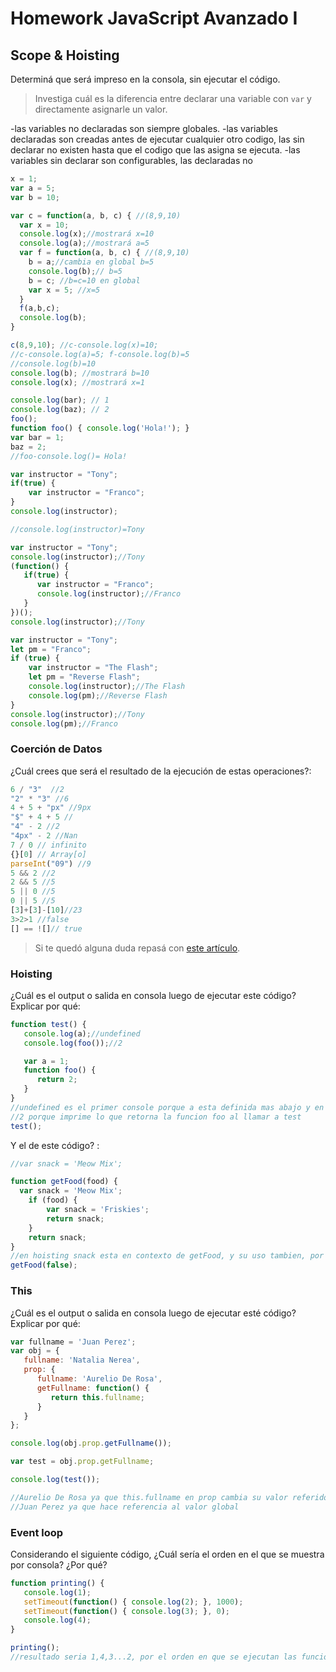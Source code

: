 
# Homework JavaScript Avanzado I

## Scope & Hoisting

Determiná que será impreso en la consola, sin ejecutar el código.

> Investiga cuál es la diferencia entre declarar una variable con `var` y directamente asignarle un valor.

-las variables no declaradas son siempre globales.
-las variables declaradas son creadas antes de ejecutar cualquier otro codigo, las sin declarar no existen hasta que el codigo que las asigna se ejecuta.
-las variables sin declarar son configurables, las declaradas no

```javascript
x = 1;
var a = 5;
var b = 10;

var c = function(a, b, c) { //(8,9,10)
  var x = 10;
  console.log(x);//mostrará x=10
  console.log(a);//mostrará a=5
  var f = function(a, b, c) { //(8,9,10)
    b = a;//cambia en global b=5
    console.log(b);// b=5
    b = c; //b=c=10 en global
    var x = 5; //x=5
  }
  f(a,b,c);
  console.log(b);
}

c(8,9,10); //c-console.log(x)=10; 
//c-console.log(a)=5; f-console.log(b)=5
//console.log(b)=10 
console.log(b); //mostrará b=10
console.log(x); //mostrará x=1
```



```javascript
console.log(bar); // 1
console.log(baz); // 2
foo();
function foo() { console.log('Hola!'); }
var bar = 1;
baz = 2;
//foo-console.log()= Hola!
```

```javascript
var instructor = "Tony";
if(true) {
    var instructor = "Franco";
}
console.log(instructor);

//console.log(instructor)=Tony
```

```javascript
var instructor = "Tony";
console.log(instructor);//Tony
(function() {
   if(true) {
      var instructor = "Franco";
      console.log(instructor);//Franco
   }
})();
console.log(instructor);//Tony
```

```javascript
var instructor = "Tony";
let pm = "Franco";
if (true) {
    var instructor = "The Flash";
    let pm = "Reverse Flash";
    console.log(instructor);//The Flash
    console.log(pm);//Reverse Flash
}
console.log(instructor);//Tony
console.log(pm);//Franco
```
### Coerción de Datos

¿Cuál crees que será el resultado de la ejecución de estas operaciones?:

```javascript
6 / "3"  //2
"2" * "3" //6
4 + 5 + "px" //9px
"$" + 4 + 5 //
"4" - 2 //2
"4px" - 2 //Nan
7 / 0 // infinito
{}[0] // Array[o]
parseInt("09") //9
5 && 2 //2
2 && 5 //5
5 || 0 //5
0 || 5 //5
[3]+[3]-[10]//23
3>2>1 //false
[] == ![]// true
```

> Si te quedó alguna duda repasá con [este artículo](http://javascript.info/tutorial/object-conversion).


### Hoisting

¿Cuál es el output o salida en consola luego de ejecutar este código? Explicar por qué:

```javascript
function test() {
   console.log(a);//undefined
   console.log(foo());//2

   var a = 1;
   function foo() {
      return 2;
   }
}
//undefined es el primer console porque a esta definida mas abajo y en contexto de la funcion test
//2 porque imprime lo que retorna la funcion foo al llamar a test
test();
```

Y el de este código? :

```javascript
//var snack = 'Meow Mix';

function getFood(food) {
  var snack = 'Meow Mix'; 
    if (food) {
        var snack = 'Friskies';
        return snack;
    }
    return snack;
}
//en hoisting snack esta en contexto de getFood, y su uso tambien, por lo que queda undefined al ser food false.
getFood(false);
```


### This

¿Cuál es el output o salida en consola luego de ejecutar esté código? Explicar por qué:

```javascript
var fullname = 'Juan Perez';
var obj = {
   fullname: 'Natalia Nerea',
   prop: {
      fullname: 'Aurelio De Rosa',
      getFullname: function() {
         return this.fullname;
      }
   }
};

console.log(obj.prop.getFullname());

var test = obj.prop.getFullname;

console.log(test());

//Aurelio De Rosa ya que this.fullname en prop cambia su valor referido a obj
//Juan Perez ya que hace referencia al valor global
```

### Event loop

Considerando el siguiente código, ¿Cuál sería el orden en el que se muestra por consola? ¿Por qué?

```javascript
function printing() {
   console.log(1);
   setTimeout(function() { console.log(2); }, 1000);
   setTimeout(function() { console.log(3); }, 0);
   console.log(4);
}

printing();
//resultado seria 1,4,3...2, por el orden en que se ejecutan las funciones, que ademas, tiene  otras funciones que se ejecutan cuando termina con las anteriores.
```
